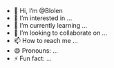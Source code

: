 - 👋 Hi, I’m @Blolen
- 👀 I’m interested in ...
- 🌱 I’m currently learning ...
- 💞️ I’m looking to collaborate on ...
- 📫 How to reach me ...
- 😄 Pronouns: ...
- ⚡ Fun fact: ...

<!---
Blolen/Blolen is a ✨ special ✨ repository because its `README.md` (this file) appears on your GitHub profile.
You can click the Preview link to take a look at your changes.
--->
